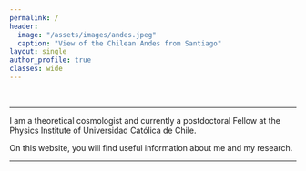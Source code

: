 ```yaml
---
permalink: /
header:
  image: "/assets/images/andes.jpeg"
  caption: "View of the Chilean Andes from Santiago"
layout: single
author_profile: true
classes: wide
---
```


&nbsp;


----------------------------------------


I am a theoretical cosmologist and currently a postdoctoral Fellow at the Physics Institute of Universidad Católica de Chile.

On this website, you will find useful information about me and my research.


----------------------------------------


